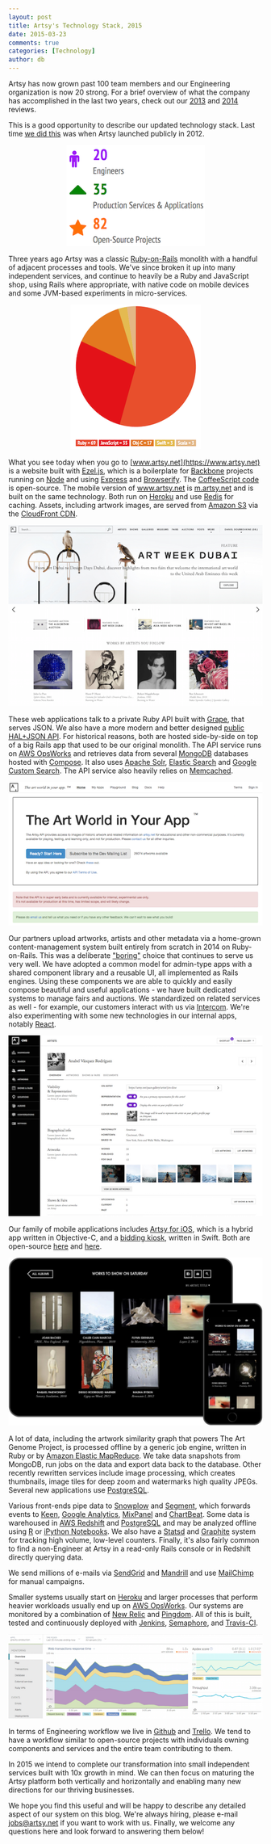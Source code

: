 ```yaml
---
layout: post
title: Artsy's Technology Stack, 2015
date: 2015-03-23
comments: true
categories: [Technology]
author: db
---
```

Artsy has now grown past 100 team members and our Engineering organization is now 20 strong. For a brief overview of what the company has accomplished in the last two years, check out our [2013](http://2013.artsy.net) and [2014](http://2014.artsy.net) reviews.

This is a good opportunity to describe our updated technology stack. Last time [we did this](/blog/2012/10/10/artsy-technology-stack) was when Artsy launched publicly in 2012.

<center><img src='/images/2015-03-23-artsy-technology-stack-2015/stats.png'></center>

Three years ago Artsy was a classic [Ruby-on-Rails](http://rubyonrails.org) monolith with a handful of adjacent processes and tools. We've since broken it up into many independent services, and continue to heavily be a Ruby and JavaScript shop, using Rails where appropriate, with native code on mobile devices and some JVM-based experiments in micro-services.

<center><img src='/images/2015-03-23-artsy-technology-stack-2015/languages.png'></center>

<!-- more -->

What you see today when you go to [www.artsy.net](https://www.artsy.net) is a website built with [Ezel.js](http://ezeljs.com), which is a boilerplate for [Backbone](http://backbonejs.org) projects running on [Node](https://nodejs.org) and using [Express](http://expressjs.com) and [Browserify](http://browserify.org). The [CoffeeScript code](https://github.com/artsy/force-public) is open-source. The mobile version of www.artsy.net is [m.artsy.net](https://m.artsy.net) and is built on the same technology. Both run on [Heroku](http://heroku.com) and use [Redis](http://redis.io) for caching. Assets, including artwork images, are served from [Amazon S3](http://aws.amazon.com/s3/) via the [CloudFront CDN](http://aws.amazon.com/cloudfront).

<center><img src='/images/2015-03-23-artsy-technology-stack-2015/artsy.png'></center>

These web applications talk to a private Ruby API built with [Grape](https://github.com/intridea/grape), that serves JSON. We also have a more modern and better designed [public HAL+JSON API](https://developers.artsy.net). For historical reasons, both are hosted side-by-side on top of a big Rails app that used to be our original monolith. The API service runs on [AWS OpsWorks](http://aws.amazon.com/opsworks) and retrieves data from several [MongoDB](http://www.mongodb.com) databases hosted with [Compose](https://www.compose.io). It also uses [Apache Solr](http://lucene.apache.org/solr), [Elastic Search](https://www.elastic.co) and [Google Custom Search](https://www.google.com/cse). The API service also heavily relies on [Memcached](http://memcached.org).

<center><img src='/images/2015-03-23-artsy-technology-stack-2015/developers.png'></center>

Our partners upload artworks, artists and other metadata via a home-grown content-management system built entirely from scratch in 2014 on Ruby-on-Rails. This was a deliberate ["boring"](http://chris.eidhof.nl/posts/boring-choice.html) choice that continues to serve us very well. We have adopted a common model for admin-type apps with a shared component library and a reusable UI, all implemented as Rails engines. Using these components we are able to quickly and easily compose beautiful and useful applications - we have built dedicated systems to manage fairs and auctions. We standardized on related services as well - for example, our customers interact with us via [Intercom](https://www.intercom.io). We're also experimenting with some new technologies in our internal apps, notably [React](http://facebook.github.io/react).

<center><img src='/images/2015-03-23-artsy-technology-stack-2015/cms.png'></center>

Our family of mobile applications includes [Artsy for iOS](http://iphone.artsy.net), which is a hybrid app written in Objective-C, and a [bidding kiosk](https://github.com/artsy/eidolon), written in Swift. Both are open-source [here](https://github.com/artsy/eigen) and [here](https://github.com/artsy/eidolon).

<center><img src='/images/2015-03-23-artsy-technology-stack-2015/folio.jpg'></center>

A lot of data, including the artwork similarity graph that powers The Art Genome Project, is processed offline by a generic job engine, written in Ruby or by [Amazon Elastic MapReduce](http://aws.amazon.com/elasticmapreduce). We take data snapshots from MongoDB, run jobs on the data and export data back to the database. Other recently rewritten services include image processing, which creates thumbnails, image tiles for deep zoom and watermarks high quality JPEGs. Several new applications use [PostgreSQL](http://www.postgresql.org).

Various front-ends pipe data to [Snowplow](https://github.com/snowplow/snowplow) and [Segment](https://segment.com), which forwards events to [Keen](https://keen.io), [Google Analytics](http://www.google.com/analytics), [MixPanel](https://mixpanel.com) and [ChartBeat](https://chartbeat.com). Some data is warehoused in [AWS Redshift](http://aws.amazon.com/redshift) and [PostgreSQL](http://www.postgresql.org) and may be analyzed offline using [R](http://www.r-project.org) or [iPython Notebooks](http://ipython.org/notebook.html). We also have a [Statsd](https://github.com/etsy/statsd) and [Graphite](http://graphite.wikidot.com) system for tracking high volume, low-level counters. Finally, it's also fairly common to find a non-Engineer at Artsy in a read-only Rails console or in Redshift directly querying data.

We send millions of e-mails via [SendGrid](http://sendgrid.com/) and [Mandrill](https://mandrill.com) and use [MailChimp](http://mailchimp.com) for manual campaigns.

Smaller systems usually start on [Heroku](https://dashboard.heroku.com) and larger processes that perform heavier workloads usually end up on [AWS OpsWorks](http://aws.amazon.com/opsworks). Our systems are monitored by a combination of [New Relic](http://newrelic.com/) and [Pingdom](https://www.pingdom.com). All of this is built, tested and continuously deployed with [Jenkins](http://jenkins-ci.org), [Semaphore](https://semaphoreci.com), and [Travis-CI](https://travis-ci.org).

<center><img src='/images/2015-03-23-artsy-technology-stack-2015/gravity.png'></center>

In terms of Engineering workflow we live in [Github](https://github.com) and [Trello](https://trello.com). We tend to have a workflow similar to open-source projects with individuals owning components and services and the entire team contributing to them.

In 2015 we intend to complete our transformation into small independent services built with 10x growth in mind. We can then focus on maturing the Artsy platform both vertically and horizontally and enabling many new directions for our thriving businesses.

We hope you find this useful and will be happy to describe any detailed aspect of our system on this blog. We're always hiring, please e-mail <a href='mailto:jobs@artsy.net'>jobs@artsy.net</a> if you want to work with us. Finally, we welcome any questions here and look forward to answering them below!

